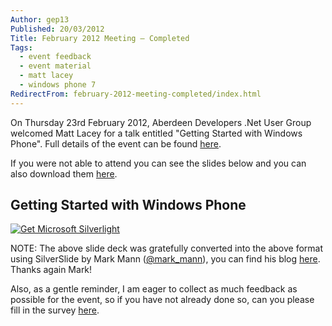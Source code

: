 ```yaml
---
Author: gep13
Published: 20/03/2012
Title: February 2012 Meeting – Completed
Tags:
  - event feedback
  - event material
  - matt lacey
  - windows phone 7
RedirectFrom: february-2012-meeting-completed/index.html
---
```


On Thursday 23rd February 2012, Aberdeen Developers .Net User Group welcomed Matt Lacey for a talk entitled "Getting Started with Windows Phone". Full details of the event can be found [here](https://adnuguk-feb2012.eventbrite.com/).

If you were not able to attend you can see the slides below and you can also download them [here](https://www.aberdeendevelopers.co.uk/uploads/meetings/awesome-wp-aberdeen-120314105346-phpapp02.pptx).

## Getting Started with Windows Phone

[ ![Get Microsoft Silverlight](https://go.microsoft.com/fwlink/?LinkId=161376) ](https://go.microsoft.com/fwlink/?LinkID=149156&v=4.0.50401.0)

NOTE: The above slide deck was gratefully converted into the above format using SilverSlide by Mark Mann ([@mark_mann](https://twitter.com/#!/@mark_mann)), you can find his blog [here](https://blog.mark-mann.co.uk/). Thanks again Mark!

Also, as a gentle reminder, I am eager to collect as much feedback as possible for the event, so if you have not already done so, can you please fill in the survey [here](https://www.surveymonkey.com/s/3QKN2DG).
